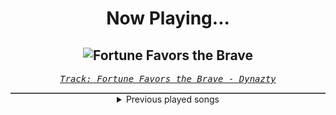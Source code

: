 <div align="center"> 
<h1>Now Playing...</h1>

![Fortune Favors the Brave](https://i.scdn.co/image/ab67616d00001e023a7c168e7a7e645b4a7424af)
--
_<samp><a href="https://open.spotify.com/track/3kCRKUszmGcqX4x8QjsMP7">Track: Fortune Favors the Brave - Dynazty</a></samp>_

<div style="border: 1px #4B5054 solid"></div>
<details>
  <summary>
    Previous played songs
  </summary>
  <table>
    <thead>
      <tr>
        <th>
          Artist
        </th>
        <th>
          Song
        </th>
        <th>
          Link
        </th>
      </tr>
    </thead>
    <tbody>
      <tr><td>Dynazty</td><td>Fortune Favors the Brave</td><td><a href="https://open.spotify.com/track/3kCRKUszmGcqX4x8QjsMP7">https://open.spotify.com/track/3kCRKUszmGcqX4x8QjsMP7</a></td></tr><tr><td>Dynazty</td><td>Game of Faces</td><td><a href="https://open.spotify.com/track/6IDj25JnTYqa2lawSsTqfI">https://open.spotify.com/track/6IDj25JnTYqa2lawSsTqfI</a></td></tr><tr><td>Dynazty</td><td>Mystery</td><td><a href="https://open.spotify.com/track/0618ICAqYDUfqQZLTi3d5Z">https://open.spotify.com/track/0618ICAqYDUfqQZLTi3d5Z</a></td></tr><tr><td>Dynazty</td><td>Fire to Fight</td><td><a href="https://open.spotify.com/track/2C3xLv8AjBRH0AiVg5rwLP">https://open.spotify.com/track/2C3xLv8AjBRH0AiVg5rwLP</a></td></tr><tr><td>Dynazty</td><td>Call of the Night</td><td><a href="https://open.spotify.com/track/4u7qqETJQs20AVRY8u9zjR">https://open.spotify.com/track/4u7qqETJQs20AVRY8u9zjR</a></td></tr><tr><td>Dynazty</td><td>Dream of Spring</td><td><a href="https://open.spotify.com/track/3t1vJcei8ngihyhT15fO5B">https://open.spotify.com/track/3t1vJcei8ngihyhT15fO5B</a></td></tr><tr><td>Dynazty</td><td>Sole Survivor</td><td><a href="https://open.spotify.com/track/4H41MbZdb7vRSNbCjWMxOG">https://open.spotify.com/track/4H41MbZdb7vRSNbCjWMxOG</a></td></tr><tr><td>Dynazty</td><td>Phoenix</td><td><a href="https://open.spotify.com/track/6b3A6Jp5IUjcIaBab089Er">https://open.spotify.com/track/6b3A6Jp5IUjcIaBab089Er</a></td></tr><tr><td>Dynazty</td><td>Devilry of Ecstasy</td><td><a href="https://open.spotify.com/track/73iUzeq4iWMDrKl36Hvd4K">https://open.spotify.com/track/73iUzeq4iWMDrKl36Hvd4K</a></td></tr><tr><td>Dynazty</td><td>Dark Angel</td><td><a href="https://open.spotify.com/track/3SUv7McJO6MXWlPA5Xlytd">https://open.spotify.com/track/3SUv7McJO6MXWlPA5Xlytd</a></td></tr><tr><td>Dynazty</td><td>Die to Survive</td><td><a href="https://open.spotify.com/track/4hCXjW2RbU0C1FDbP7vUmg">https://open.spotify.com/track/4hCXjW2RbU0C1FDbP7vUmg</a></td></tr><tr><td>Dynazty</td><td>Fortune Favors the Brave</td><td><a href="https://open.spotify.com/track/3kCRKUszmGcqX4x8QjsMP7">https://open.spotify.com/track/3kCRKUszmGcqX4x8QjsMP7</a></td></tr><tr><td>Dynazty</td><td>Game of Faces</td><td><a href="https://open.spotify.com/track/6IDj25JnTYqa2lawSsTqfI">https://open.spotify.com/track/6IDj25JnTYqa2lawSsTqfI</a></td></tr><tr><td>Dynazty</td><td>Mystery</td><td><a href="https://open.spotify.com/track/0618ICAqYDUfqQZLTi3d5Z">https://open.spotify.com/track/0618ICAqYDUfqQZLTi3d5Z</a></td></tr><tr><td>Rocco Minichiello</td><td>Fade To Black B13a (from Bleach) - Metal Version</td><td><a href="https://open.spotify.com/track/4KTxPcmVKPH6F9H2IoyMOF">https://open.spotify.com/track/4KTxPcmVKPH6F9H2IoyMOF</a></td></tr><tr><td>Rocco Minichiello</td><td>Fade To Black B13a (from Bleach) - Metal Version</td><td><a href="https://open.spotify.com/track/4KTxPcmVKPH6F9H2IoyMOF">https://open.spotify.com/track/4KTxPcmVKPH6F9H2IoyMOF</a></td></tr><tr><td>Rocco Minichiello</td><td>Fade To Black B13a (from Bleach) - Metal Version</td><td><a href="https://open.spotify.com/track/4KTxPcmVKPH6F9H2IoyMOF">https://open.spotify.com/track/4KTxPcmVKPH6F9H2IoyMOF</a></td></tr><tr><td>Rocco Minichiello</td><td>Fade To Black B13a (from Bleach) - Metal Version</td><td><a href="https://open.spotify.com/track/4KTxPcmVKPH6F9H2IoyMOF">https://open.spotify.com/track/4KTxPcmVKPH6F9H2IoyMOF</a></td></tr><tr><td>Morgana</td><td>Vs. Dero</td><td><a href="https://open.spotify.com/track/1Kywom8trAZaGlKXuV0jLM">https://open.spotify.com/track/1Kywom8trAZaGlKXuV0jLM</a></td></tr><tr><td>ENMA</td><td>HIER KOMMT ENMA</td><td><a href="https://open.spotify.com/track/26JJme2aLveg6uC6JnXYF3">https://open.spotify.com/track/26JJme2aLveg6uC6JnXYF3</a></td></tr>
    </tbody>
  </table>
</details>

</div>
